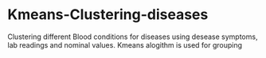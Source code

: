 # Kmeans-Clustering-diseases
Clustering different Blood conditions for diseases using desease symptoms, lab readings and nominal values. Kmeans alogithm is used for grouping 
